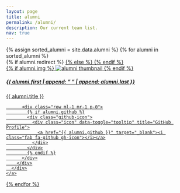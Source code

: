 ```yaml
---
layout: page
title: alumni
permalink: /alumni/
description: Our current team list.
nav: true
---
```


<!-- Alumni Projects Grid -->
<div class="projects grid">
  {% assign sorted_alumni = site.data.alumni %}
  {% for alumni in sorted_alumni %}
  <div class="grid-item">
    {% if alumni.redirect %}
    <a href="{{ alumni.redirect }}" target="_blank">
    {% else %}
    <a href="{{ alumni.url | relative_url }}">
    {% endif %}
      <div class="card hoverable">
        {% if alumni.img %}
        <img src="{{ alumni.img | relative_url }}" alt="alumni thumbnail">
        {% endif %}
        <div class="card-body">
          <h5>{{ alumni.first | append: " " | append: alumni.last }}</h5>
          <p class="card-text">{{ alumni.title }}</p>

          <div class="row ml-1 mr-1 p-0">
            {% if alumni.github %}
            <div class="github-icon">
              <div class="icon" data-toggle="tooltip" title="GitHub Profile">
                <a href="{{ alumni.github }}" target="_blank"><i class="fab fa-github gh-icon"></i></a>
              </div>
            </div>
            {% endif %}
          </div>
        </div>
      </div>
    </a>
  </div>
{% endfor %}

</div>
